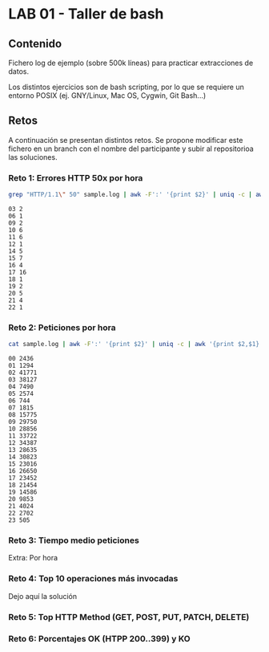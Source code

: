 # LAB 01 - Taller de bash

## Contenido

Fichero log de ejemplo (sobre 500k líneas) para practicar extracciones de datos.

Los distintos ejercicios son de bash scripting, por lo que se requiere un entorno POSIX (ej. GNY/Linux, Mac OS, Cygwin, Git Bash...)

## Retos

A continuación se presentan distintos retos. Se propone modificar este fichero en un branch con el nombre del participante y subir al repositorioa las soluciones. 

### Reto 1: Errores HTTP 50x por hora


```sh
grep "HTTP/1.1\" 50" sample.log | awk -F':' '{print $2}' | uniq -c | awk '{print $2,$1}'
```
 
```
03 2
06 1
09 2
10 6
11 6
12 1
14 5
15 7
16 4
17 16
18 1
19 2
20 5
21 4
22 1
```

### Reto 2: Peticiones por hora

```sh
cat sample.log | awk -F':' '{print $2}' | uniq -c | awk '{print $2,$1}'
```

```
00 2436
01 1294
02 41771
03 38127
04 7490
05 2574
06 744
07 1815
08 15775
09 29750
10 28856
11 33722
12 34387
13 28635
14 30823
15 23016
16 26650
17 23452
18 21454
19 14586
20 9853
21 4024
22 2702
23 505
```

### Reto 3: Tiempo medio peticiones 

Extra: Por hora

### Reto 4: Top 10 operaciones más invocadas

Dejo aquí la solución

### Reto 5: Top HTTP Method (GET, POST, PUT, PATCH, DELETE)

### Reto 6:  Porcentajes OK (HTPP 200..399) y KO


